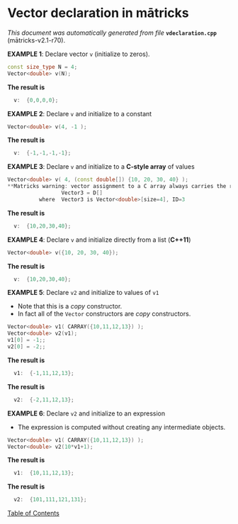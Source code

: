 
# Vector declaration in mātricks
_This document was automatically generated from file_ **`vdeclaration.cpp`** (mātricks-v2.1-r70).

**EXAMPLE 1**: Declare vector `v` (initialize to zeros).
```C++
const size_type N = 4;
Vector<double> v(N);
```
**The result is**
```C++
  v:  {0,0,0,0}; 
```

**EXAMPLE 2**: Declare `v` and initialize to a constant
```C++
Vector<double> v(4, -1 );
```
**The result is**
```C++
  v:  {-1,-1,-1,-1}; 
```

**EXAMPLE 3**: Declare `v` and initialize to a **C-style array** of values
```C++
Vector<double> v( 4, (const double[]) {10, 20, 30, 40} );
**Matricks warning: vector assignment to a C array always carries the risk of out of bounds access. Use C++11 list assignment instead.
                 Vector3 = D[]
          where  Vector3 is Vector<double>[size=4], ID=3
```
**The result is**
```C++
  v:  {10,20,30,40}; 
```

**EXAMPLE 4**: Declare `v` and initialize directly from a list (**__C++11__**)
```C++
Vector<double> v({10, 20, 30, 40});
```
**The result is**
```C++
  v:  {10,20,30,40}; 
```

**EXAMPLE 5**: Declare `v2` and initialize to values of `v1`
* Note that this is a _copy_ constructor.
* In fact all of the `Vector` constructors are _copy_ constructors.
```C++
Vector<double> v1( CARRAY({10,11,12,13}) );
Vector<double> v2(v1);
v1[0] = -1;;
v2[0] = -2;;
```
**The result is**
```C++
  v1:  {-1,11,12,13}; 
```

**The result is**
```C++
  v2:  {-2,11,12,13}; 
```

**EXAMPLE 6**: Declare `v2` and initialize to an expression
* The expression is computed without creating any intermediate objects.
```C++
Vector<double> v1( CARRAY({10,11,12,13}) );
Vector<double> v2(10*v1+1);
```
**The result is**
```C++
  v1:  {10,11,12,13}; 
```

**The result is**
```C++
  v2:  {101,111,121,131}; 
```


[Table of Contents](README.md)
